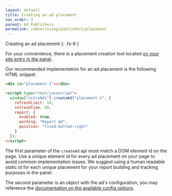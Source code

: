 ```yaml
---
layout: default
title: Creating an ad placement
nav_order: 3
parent: Ad Publishers
permalink: /advertising/publishers/placement
---
```


Creating an ad placement
{: .fs-6 }

For your convenience, there is a placement creation tool located [on your site entry in the panel](https://panel.nitropay.com/sites).

Our recommended implementation for an ad placement is the following HTML snippet.

```html
<div id="placement-1"></div>

<script type="text/javascript">
  window["nitroAds"].createAd("placement-1", {
    refreshLimit: 10,
    refreshTime: 90,
    report: {
      enabled: true,
      wording: "Report Ad",
      position: "fixed-bottom-right"
    }
  });
</script>
```

The first parameter of the `createAd` api must match a DOM element id on the page. Use a unique element id for every ad placement on your page to avoid common implementation issues. We suggest using a human readable static id for each unique placement for your report building and tracking purposes in the panel.

The second parameter is an object with the ad's configuration, you may reference the [documentation on the available config options](/advertising/publishers/config).
